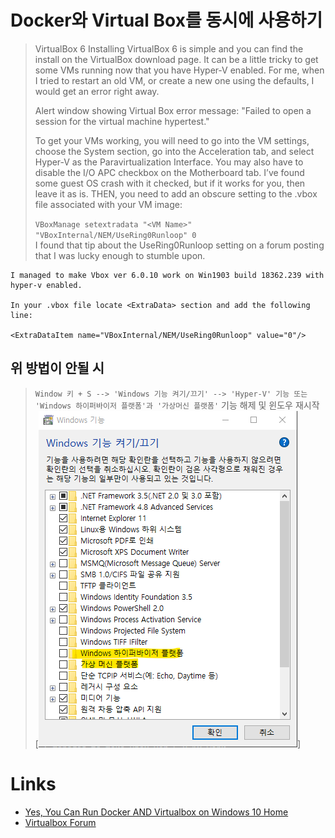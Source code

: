 # Docker와 Virtual Box를 동시에 사용하기

> VirtualBox 6
Installing VirtualBox 6 is simple and you can find the install on the VirtualBox download page. It can be a little tricky to get some VMs running now that you have Hyper‑V enabled. For me, when I tried to restart an old VM, or create a new one using the defaults, I would get an error right away.
>
> Alert window showing Virtual Box error message: "Failed to open a session for the virtual machine hypertest."
>
>To get your VMs working, you will need to go into the VM settings, choose the System section, go into the Acceleration tab, and select Hyper‑V as the Paravirtualization Interface. You may also have to disable the I/O APC checkbox on the Motherboard tab. I’ve found some guest OS crash with it checked, but if it works for you, then leave it as is. THEN, you need to add an obscure setting to the .vbox file associated with your VM image:
>
>`VBoxManage setextradata "<VM Name>" "VBoxInternal/NEM/UseRing0Runloop" 0`<br>
I found that tip about the UseRing0Runloop setting on a forum posting that I was lucky enough to stumble upon.

```
I managed to make Vbox ver 6.0.10 work on Win1903 build 18362.239 with hyper-v enabled.

In your .vbox file locate <ExtraData> section and add the following line:

<ExtraDataItem name="VBoxInternal/NEM/UseRing0Runloop" value="0"/>
```

## 위 방법이 안될 시
> `Window 키 + S --> 'Windows 기능 켜기/끄기' --> 'Hyper-V' 기능 또는 'Windows 하이퍼바이저 플랫폼'과 '가상머신 플랫폼'` 기능 해제 및 윈도우 재시작<br>
[![windows feature disable](capture_windows_feature_disable.png)]


# Links
* [Yes, You Can Run Docker AND Virtualbox on Windows 10 Home](https://www.tcg.com/blog/yes-you-can-run-docker-and-virtualbox-on-windows-10-home/)
* [Virtualbox Forum](https://forums.virtualbox.org/viewtopic.php?t=90853&start=120)